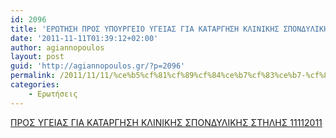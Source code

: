 ```yaml
---
id: 2096
title: 'ΕΡΩΤΗΣΗ ΠΡΟΣ ΥΠΟΥΡΓΕΙΟ ΥΓΕΙΑΣ ΓΙΑ ΚΑΤΑΡΓΗΣΗ ΚΛΙΝΙΚΗΣ ΣΠΟΝΔΥΛΙΚΗΣ ΣΤΗΛΗΣ 11-11-2011'
date: '2011-11-11T01:39:12+02:00'
author: agiannopoulos
layout: post
guid: 'http://agiannopoulos.gr/?p=2096'
permalink: /2011/11/11/%ce%b5%cf%81%cf%89%cf%84%ce%b7%cf%83%ce%b7-%cf%80%cf%81%ce%bf%cf%83-%cf%85%cf%80%ce%bf%cf%85%cf%81%ce%b3%ce%b5%ce%b9%ce%bf-%cf%85%ce%b3%ce%b5%ce%b9%ce%b1%cf%83-%ce%b3%ce%b9%ce%b1-%ce%ba%ce%b1%cf%84/
categories:
    - Ερωτήσεις
---
```


[ΠΡΟΣ ΥΓΕΙΑΣ ΓΙΑ ΚΑΤΑΡΓΗΣΗ ΚΛΙΝΙΚΗΣ ΣΠΟΝΔΥΛΙΚΗΣ ΣΤΗΛΗΣ 11112011](/wp-content/uploads/2012/04/cf80cf81cebfcf83-cf85ceb3ceb5ceb9ceb1cf83-ceb3ceb9ceb1-cebaceb1cf84ceb1cf81ceb3ceb7cf83ceb7-cebacebbceb9cebdceb9cebaceb7cf83-cf83cf80.doc)